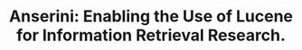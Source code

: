 ---
title: "Anserini: Enabling the Use of Lucene for Information Retrieval Research."
collection: publications
paperurl: 'http://peilin-yang.github.io/files/pub/Yang_etal_SIGIR2017.pdf'
pubtag: 'tool'
citation: '<strong>Peilin Yang</strong>, Hui Fang and Jimmy Lin. <strong><i>Anserini: Enabling the Use of Lucene for Information Retrieval Research.</i></strong>. In Proceedings of the 40th International ACM SIGIR Conference on Research and Development in Information Retrieval (SIGIR&#39;2017). ACM, New York, NY, USA, 1253-1256.'
bibtex: '<pre>@inproceedings{Yang:2017:AEU:3077136.3080721,<br>
 author = {Yang, Peilin and Fang, Hui and Lin, Jimmy},<br>
 title = {Anserini: Enabling the Use of Lucene for Information Retrieval Research},<br>
 booktitle = {Proceedings of the 40th International ACM SIGIR Conference on Research and Development in Information Retrieval},<br>
 series = {SIGIR &#39;17},<br>
 year = {2017},<br>
 isbn = {978-1-4503-5022-8},<br>
 location = {Shinjuku, Tokyo, Japan},<br>
 pages = {1253--1256},<br>
 numpages = {4},<br>
 url = {http://doi.acm.org/10.1145/3077136.3080721},<br>
 doi = {10.1145/3077136.3080721},<br>
 acmid = {3080721},<br>
 publisher = {ACM},<br>
 address = {New York, NY, USA},<br>
 keywords = {multi-threaded inverted indexing, open-source toolkits, reproducibility, trec test collections},<br>
}
</pre>'
---